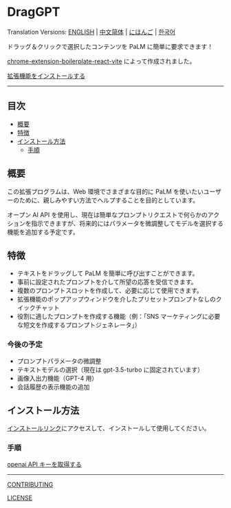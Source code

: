 # DragGPT

Translation Versions: [ENGLISH](./README.md) | [中文简体](./README.zh-CN.md) | [にほんご](./README.ja.md) | [한국어](./README.ko.md)

ドラッグ＆クリックで選択したコンテンツを PaLM に簡単に要求できます！

[chrome-extension-boilerplate-react-vite](https://github.com/Jonghakseo/chrome-extension-boilerplate-react-vite) によって作成されました。

[拡張機能をインストールする](chrome.google.com/webstore/detail/draggpt-easy-start-with-d/akgdgnhlglhelinkmnmiakgccdkghjbh)

---

## 目次

- [概要](#intro)
- [特徴](#features)
- [インストール方法](#installation)
  - [手順](#procedures)

## 概要 <a name="intro"></a>

この拡張プログラムは、Web 環境でさまざまな目的に PaLM を使いたいユーザーのために、親しみやすい方法でヘルプすることを目的としています。

オープン AI API を使用し、現在は簡単なプロンプトリクエストで何らかのアクションを指示できますが、将来的にはパラメータを微調整してモデルを選択する機能を追加する予定です。

## 特徴 <a name="features"></a>

- テキストをドラッグして PaLM を簡単に呼び出すことができます。
- 事前に設定されたプロンプトを介して所望の応答を受信できます。
- 複数のプロンプトスロットを作成して、必要に応じて使用できます。
- 拡張機能のポップアップウィンドウを介したプリセットプロンプトなしのクイックチャット
- 役割に適したプロンプトを作成する機能（例：「SNS マーケティングに必要な短文を作成するプロンプトジェネレータ」）

### 今後の予定

- プロンプトパラメータの微調整
- テキストモデルの選択（現在は gpt-3.5-turbo に固定されています）
- 画像入出力機能（GPT-4 用）
- 会話履歴の表示機能の追加

## インストール方法 <a name="installation"></a>

[インストールリンク](https://chrome.google.com/webstore/detail/draggpt-easy-start-with-d/akgdgnhlglhelinkmnmiakgccdkghjbh)にアクセスして、インストールして使用してください。

### 手順 <a name="procedures"></a>

[openai API キーを取得する](https://platform.openai.com/account/api-keys)

---

[CONTRIBUTING](./CONTRIBUTING.md)

[LICENSE](./LICENSE)
